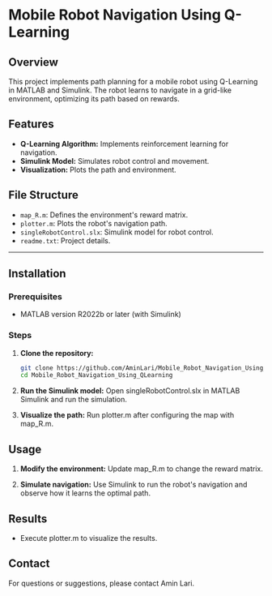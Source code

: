 # Mobile Robot Navigation Using Q-Learning

## Overview
This project implements path planning for a mobile robot using Q-Learning in MATLAB and Simulink. The robot learns to navigate in a grid-like environment, optimizing its path based on rewards.

## Features
- **Q-Learning Algorithm:** Implements reinforcement learning for navigation.
- **Simulink Model:** Simulates robot control and movement.
- **Visualization:** Plots the path and environment.

## File Structure
- `map_R.m`: Defines the environment's reward matrix.
- `plotter.m`: Plots the robot's navigation path.
- `singleRobotControl.slx`: Simulink model for robot control.
- `readme.txt`: Project details.

---

## Installation

### Prerequisites
- MATLAB version R2022b or later (with Simulink)

### Steps
1. **Clone the repository:**
   ```bash
   git clone https://github.com/AminLari/Mobile_Robot_Navigation_Using_QLearning.git
   cd Mobile_Robot_Navigation_Using_QLearning


2. **Run the Simulink model:**
   Open singleRobotControl.slx in MATLAB Simulink and run the simulation.

3. **Visualize the path:**
   Run plotter.m after configuring the map with map_R.m.

## Usage
1. **Modify the environment:**
   Update map_R.m to change the reward matrix.

2. **Simulate navigation:**
   Use Simulink to run the robot's navigation and observe how it learns the optimal path.

## Results
- Execute plotter.m to visualize the results.

## Contact
For questions or suggestions, please contact Amin Lari.

